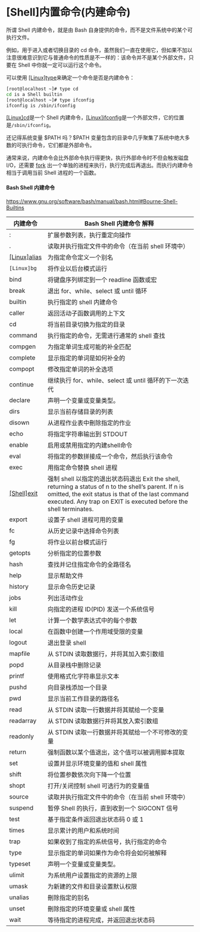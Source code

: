 # \[Shell]内置命令(内建命令)

所谓 Shell 内建命令，就是由 Bash 自身提供的命令，而不是文件系统中的某个可执行文件。

例如，用于进入或者切换目录的 cd 命令，虽然我们一直在使用它，但如果不加以注意很难意识到它与普通命令的性质是不一样的：该命令并不是某个外部文件，只要在 Shell 中你就一定可以运行这个命令。

可以使用 [\[Linux\]type](\[Linux]type_mRve3aq1g6Xe58c9oMtfUj.md "\[Linux]type")来确定一个命令是否是内建命令：&#x20;

```bash
[root@localhost ~]# type cd
cd is a Shell builtin
[root@localhost ~]# type ifconfig
ifconfig is /sbin/ifconfig
```

[\[Linux\]cd](\[Linux]cd_brMFSDy21rPcDtkKGUBbmY.md "\[Linux]cd")是一个 Shell 内建命令，[\[Linux\]ifconfig](\[Linux]ifconfig_5UpsUVqTX6wTQS3QWL46yV.md "\[Linux]ifconfig")是一个外部文件，它的位置是`/sbin/ifconfig`。

还记得系统变量 \$PATH 吗？\$PATH 变量包含的目录中几乎聚集了系统中绝大多数的可执行命令，它们都是外部命令。

通常来说，内建命令会比外部命令执行得更快，执行外部命令时不但会触发磁盘 I/O，还需要 [fork](fork_sk8fZSrjhf79vkyvjU6rNo.md "fork") 出一个单独的进程来执行，执行完成后再退出。而执行内建命令相当于调用当前 Shell 进程的一个函数。

#### Bash Shell 内建命令

<https://www.gnu.org/software/bash/manual/bash.html#Bourne-Shell-Builtins>

| 内建命令                                                                      | Bash Shell 内建命令 解释                                                                                                                                                                                                       |
| ------------------------------------------------------------------------- | ------------------------------------------------------------------------------------------------------------------------------------------------------------------------------------------------------------------------ |
| :                                                                         | 扩展参数列表，执行重定向操作                                                                                                                                                                                                           |
| .                                                                         | 读取并执行指定文件中的命令（在当前 shell 环境中）                                                                                                                                                                                             |
| [\[Linux\]alias](\[Linux]alias_9NmdovKd8oaARQCSoXRdfb.md "\[Linux]alias") | 为指定命令定义一个别名                                                                                                                                                                                                              |
| `[Linux]bg`                                                               | 将作业以后台模式运行                                                                                                                                                                                                               |
| bind                                                                      | 将键盘序列绑定到一个 readline 函数或宏                                                                                                                                                                                                 |
| break                                                                     | 退出 for、while、select 或 until 循环                                                                                                                                                                                           |
| builtin                                                                   | 执行指定的 shell 内建命令                                                                                                                                                                                                         |
| caller                                                                    | 返回活动子函数调用的上下文                                                                                                                                                                                                            |
| cd                                                                        | 将当前目录切换为指定的目录                                                                                                                                                                                                            |
| command                                                                   | 执行指定的命令，无需进行通常的 shell 查找                                                                                                                                                                                                 |
| compgen                                                                   | 为指定单词生成可能的补全匹配                                                                                                                                                                                                           |
| complete                                                                  | 显示指定的单词是如何补全的                                                                                                                                                                                                            |
| compopt                                                                   | 修改指定单词的补全选项                                                                                                                                                                                                              |
| continue                                                                  | 继续执行 for、while、select 或 until 循环的下一次迭代                                                                                                                                                                                   |
| declare                                                                   | 声明一个变量或变量类型。                                                                                                                                                                                                             |
| dirs                                                                      | 显示当前存储目录的列表                                                                                                                                                                                                              |
| disown                                                                    | 从进程作业表中刪除指定的作业                                                                                                                                                                                                           |
| echo                                                                      | 将指定字符串输出到 STDOUT                                                                                                                                                                                                         |
| enable                                                                    | 启用或禁用指定的内建shell命令                                                                                                                                                                                                        |
| eval                                                                      | 将指定的参数拼接成一个命令，然后执行该命令                                                                                                                                                                                                    |
| exec                                                                      | 用指定命令替换 shell 进程                                                                                                                                                                                                         |
| [\[Shell\]exit](\[Shell]exit_7AztQVDQAVY7JQtmiUUx8x.md "\[Shell]exit")    | 强制 shell 以指定的退出状态码退出&#xA;Exit the shell, returning a status of n to the shell’s parent. If n is omitted, the exit status is that of the last command executed. Any trap on EXIT is executed before the shell terminates. |
| export                                                                    | 设置子 shell 进程可用的变量                                                                                                                                                                                                        |
| fc                                                                        | 从历史记录中选择命令列表                                                                                                                                                                                                             |
| fg                                                                        | 将作业以前台模式运行                                                                                                                                                                                                               |
| getopts                                                                   | 分析指定的位置参数                                                                                                                                                                                                                |
| hash                                                                      | 查找并记住指定命令的全路径名                                                                                                                                                                                                           |
| help                                                                      | 显示帮助文件                                                                                                                                                                                                                   |
| history                                                                   | 显示命令历史记录                                                                                                                                                                                                                 |
| jobs                                                                      | 列出活动作业                                                                                                                                                                                                                   |
| kill                                                                      | 向指定的进程 ID(PID) 发送一个系统信号                                                                                                                                                                                                  |
| let                                                                       | 计算一个数学表达式中的每个参数                                                                                                                                                                                                          |
| local                                                                     | 在函数中创建一个作用域受限的变量                                                                                                                                                                                                         |
| logout                                                                    | 退出登录 shell                                                                                                                                                                                                               |
| mapfile                                                                   | 从 STDIN 读取数据行，并将其加入索引数组                                                                                                                                                                                                  |
| popd                                                                      | 从目录栈中删除记录                                                                                                                                                                                                                |
| printf                                                                    | 使用格式化字符串显示文本                                                                                                                                                                                                             |
| pushd                                                                     | 向目录栈添加一个目录                                                                                                                                                                                                               |
| pwd                                                                       | 显示当前工作目录的路径名                                                                                                                                                                                                             |
| read                                                                      | 从 STDIN 读取一行数据并将其赋给一个变量                                                                                                                                                                                                  |
| readarray                                                                 | 从 STDIN 读取数据行并将其放入索引数组                                                                                                                                                                                                   |
| readonly                                                                  | 从 STDIN 读取一行数据并将其赋给一个不可修改的变量                                                                                                                                                                                             |
| return                                                                    | 强制函数以某个值退出，这个值可以被调用脚本提取                                                                                                                                                                                                  |
| set                                                                       | 设置并显示环境变量的值和 shell 属性                                                                                                                                                                                                    |
| shift                                                                     | 将位置参数依次向下降一个位置                                                                                                                                                                                                           |
| shopt                                                                     | 打开/关闭控制 shell 可选行为的变量值                                                                                                                                                                                                   |
| source                                                                    | 读取并执行指定文件中的命令（在当前 shell 环境中）                                                                                                                                                                                             |
| suspend                                                                   | 暂停 Shell 的执行，直到收到一个 SIGCONT 信号                                                                                                                                                                                           |
| test                                                                      | 基于指定条件返回退出状态码 0 或 1                                                                                                                                                                                                      |
| times                                                                     | 显示累计的用户和系统时间                                                                                                                                                                                                             |
| trap                                                                      | 如果收到了指定的系统信号，执行指定的命令                                                                                                                                                                                                     |
| type                                                                      | 显示指定的单词如果作为命令将会如何被解释                                                                                                                                                                                                     |
| typeset                                                                   | 声明一个变量或变量类型。                                                                                                                                                                                                             |
| ulimit                                                                    | 为系统用户设置指定的资源的上限                                                                                                                                                                                                          |
| umask                                                                     | 为新建的文件和目录设置默认权限                                                                                                                                                                                                          |
| unalias                                                                   | 刪除指定的别名                                                                                                                                                                                                                  |
| unset                                                                     | 刪除指定的环境变量或 shell 属性                                                                                                                                                                                                      |
| wait                                                                      | 等待指定的进程完成，并返回退出状态码                                                                                                                                                                                                       |
